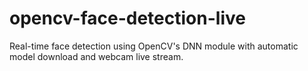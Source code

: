 # opencv-face-detection-live
Real-time face detection using OpenCV's DNN module with automatic model download and webcam live stream.
